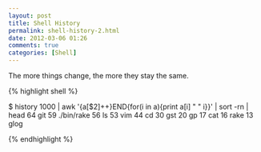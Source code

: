 ```yaml
---
layout: post
title: Shell History
permalink: shell-history-2.html
date: 2012-03-06 01:26
comments: true
categories: [Shell]
---
```


The more things change, the more they stay the same.

{% highlight shell %}

$ history 1000 | awk '{a[$2]++}END{for(i in a){print a[i] " " i}}' | sort -rn | head
64 git
59 ./bin/rake
56 ls
53 vim
44 cd
30 gst
20 gp
17 cat
16 rake
13 glog

{% endhighlight %}